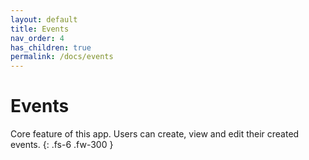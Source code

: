 ```yaml
---
layout: default
title: Events
nav_order: 4
has_children: true
permalink: /docs/events
---
```


# Events

Core feature of this app. Users can create, view and edit their created events.
{: .fs-6 .fw-300 }
